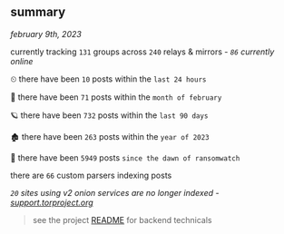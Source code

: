 
## summary
_february 9th, 2023_

currently tracking `131` groups across `240` relays & mirrors - _`86` currently online_

⏲ there have been `10` posts within the `last 24 hours`

🦈 there have been `71` posts within the `month of february`

🪐 there have been `732` posts within the `last 90 days`

🏚 there have been `263` posts within the `year of 2023`

🦕 there have been `5949` posts `since the dawn of ransomwatch`

there are `66` custom parsers indexing posts

_`20` sites using v2 onion services are no longer indexed - [support.torproject.org](https://support.torproject.org/onionservices/v2-deprecation/)_

> see the project [README](https://github.com/joshhighet/ransomwatch#ransomwatch--) for backend technicals
